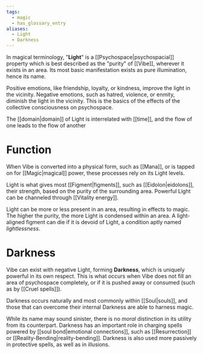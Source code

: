 ```yaml
---
tags:
  - magic
  - has_glossary_entry
aliases:
  - Light
  - Darkness
---
```

In magical terminology, "**Light**" is a [[Psychospace|psychospacial]] property which is best described as the "purity" of [[Vibe]], wherever it exists in an area. Its most basic manifestation exists as pure illumination, hence its name.

Positive emotions, like friendship, loyalty, or kindness, improve the light in the vicinity. Negative emotions, such as hatred, violence, or enmity, diminish the light in the vicinity. This is the basics of the effects of the collective consciousness on psychospace.

The [[domain|domain]] of Light is interrelated with [[time]], and the flow of one leads to the flow of another

# Function
When Vibe is converted into a physical form, such as [[Mana]], or is tapped on for [[Magic|magical]] power, these processes rely on its Light levels. 

Light is what gives most [[Figment|figments]], such as [[Eidolon|eidolons]], their strength, based on the purity of the surrounding area. Powerful Light can be channeled through [[Vitality energy]]. 

Light can be more or less present in an area, resulting in effects to magic. The higher the purity, the more Light is condensed within an area. A light-aligned figment can die if it is devoid of Light, a condition aptly named *lightlessness*.

# Darkness
Vibe can exist with negative Light, forming **Darkness**, which is uniquely powerful in its own respect. This is what occurs when Vibe does not fill an area of psychospace completely, or if it is pushed away or consumed (such as by [[Cruel spells]]).

Darkness occurs naturally and most commonly within [[Soul|souls]], and those that can overcome their internal Darkness are able to harness magic. 

While its name may sound sinister, there is no *moral* distinction in its utility from its counterpart. Darkness has an important role in charging spells powered by [[soul bond|emotional connections]], such as [[Resurrection]] or [[Reality-Bending|reality-bending]]. Darkness is also used more passively in protective spells, as well as in illusions.